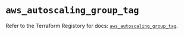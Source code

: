 # `aws_autoscaling_group_tag`

Refer to the Terraform Registory for docs: [`aws_autoscaling_group_tag`](https://www.terraform.io/docs/providers/aws/r/autoscaling_group_tag).
